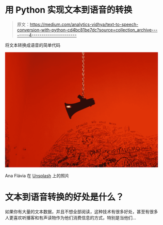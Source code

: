 # 用 Python 实现文本到语音的转换

> 原文：<https://medium.com/analytics-vidhya/text-to-speech-conversion-with-python-cd4bc81be7dc?source=collection_archive---------4----------------------->

将文本转换成语音的简单代码

![](img/428025a03a37cb248d909ae3d2667aa9.png)

Ana Flávia 在 [Unsplash](https://unsplash.com?utm_source=medium&utm_medium=referral) 上的照片

# 文本到语音转换的好处是什么？

如果你有大量的文本数据，并且不想全部阅读，这种技术有很多好处，甚至有很多人更喜欢听播客和有声读物作为他们消费信息的方式，特别是当他们…